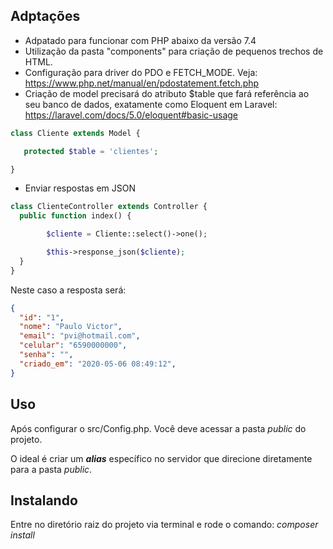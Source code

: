 ## Adptações
 - Adpatado para funcionar com PHP abaixo da versão 7.4
 - Utilização da pasta "components" para criação de pequenos trechos de HTML.
 - Configuração para driver do PDO e FETCH_MODE. Veja: https://www.php.net/manual/en/pdostatement.fetch.php
 - Criação de model precisará do atributo $table que fará referência ao seu banco de dados, exatamente como Eloquent em Laravel: https://laravel.com/docs/5.0/eloquent#basic-usage
 
 ```php
 class Cliente extends Model {

    protected $table = 'clientes';

}
```
- Enviar respostas em JSON
```php
class ClienteController extends Controller {
  public function index() {

        $cliente = Cliente::select()->one();

        $this->response_json($cliente);
  }
}
```
Neste caso a resposta será:
```json
{
  "id": "1",
  "nome": "Paulo Victor",
  "email": "pvi@hotmail.com",
  "celular": "6590000000",
  "senha": "",
  "criado_em": "2020-05-06 08:49:12",
}
```

## Uso
Após configurar o src/Config.php. Você deve acessar a pasta *public* do projeto.

O ideal é criar um ***alias*** específico no servidor que direcione diretamente para a pasta *public*.

## Instalando
Entre no diretório raiz do projeto via terminal e rode o comando:
*composer install*
